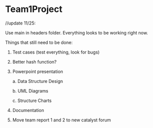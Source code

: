 Team1Project
============
//update 11/25:

Use main in headers folder. Everything looks to be working right now.

Things that still need to be done:

1. Test cases (test everything, look for bugs)
2. Better hash function?
3. Powerpoint presentation

   a. Data Structure Design
   
   b. UML Diagrams
   
   c. Structure Charts
   
4. Documentation
5. Move team report 1 and 2 to new catalyst forum  
